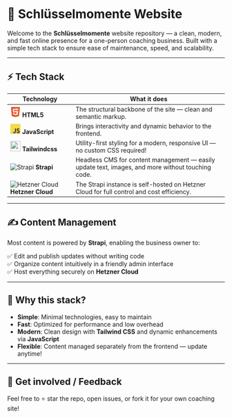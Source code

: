 # 🔑 **Schlüsselmomente Website**

Welcome to the **Schlüsselmomente** website repository — a clean, modern, and fast online presence for a one-person coaching business. Built with a simple tech stack to ensure ease of maintenance, speed, and scalability.

---

## ⚡ **Tech Stack**

| Technology | What it does |
|------------|-------------|
| <img src="https://raw.githubusercontent.com/devicons/devicon/master/icons/html5/html5-original.svg" alt="HTML5" width="24" height="24"/> **HTML5** | The structural backbone of the site — clean and semantic markup. |
| <img src="https://raw.githubusercontent.com/devicons/devicon/master/icons/javascript/javascript-original.svg" alt="JavaScript" width="24" height="24"/> **JavaScript** | Brings interactivity and dynamic behavior to the frontend. |
| <img src="https://cdn.jsdelivr.net/gh/devicons/devicon@latest/icons/tailwindcss/tailwindcss-original.svg" width="24" height="24" /> **Tailwindcss** | Utility-first styling for a modern, responsive UI — no custom CSS required! |
| <img src="https://raw.githubusercontent.com/devicons/devicon/master/icons/strapi/strapi-plain.svg" alt="Strapi" width="24" height="24"/> **Strapi** | Headless CMS for content management — easily update text, images, and more without touching code. |
| <img src="https://raw.githubusercontent.com/devicons/devicon/master/icons/hetzner/hetzner-original.svg" alt="Hetzner Cloud" width="24" height="24"/> **Hetzner Cloud** | The Strapi instance is self-hosted on Hetzner Cloud for full control and cost efficiency. |

---

## ✍️ **Content Management**

Most content is powered by **Strapi**, enabling the business owner to:

✅ Edit and publish updates without writing code  
✅ Organize content intuitively in a friendly admin interface  
✅ Host everything securely on **Hetzner Cloud**

---

## 🚀 **Why this stack?**

- **Simple**: Minimal technologies, easy to maintain  
- **Fast**: Optimized for performance and low overhead  
- **Modern**: Clean design with **Tailwind CSS** and dynamic enhancements via **JavaScript**  
- **Flexible**: Content managed separately from the frontend — update anytime!

---

## 🌟 **Get involved / Feedback**

Feel free to ⭐ star the repo, open issues, or fork it for your own coaching site!

